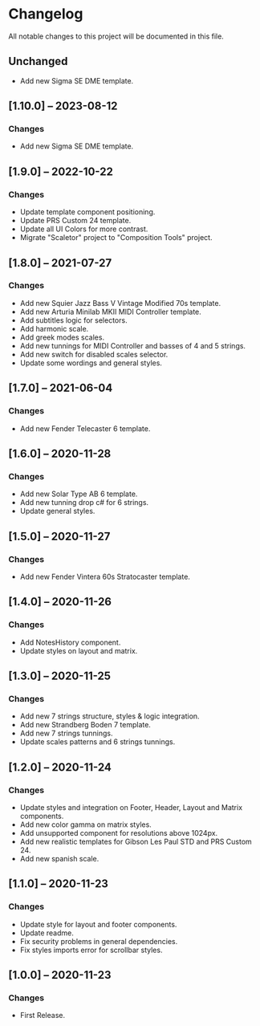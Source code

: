 # Changelog
All notable changes to this project will be documented in this file.

## Unchanged
- Add new Sigma SE DME template.

## [1.10.0] – 2023-08-12
### Changes
- Add new Sigma SE DME template.

## [1.9.0] – 2022-10-22
### Changes
- Update template component positioning.
- Update PRS Custom 24 template.
- Update all UI Colors for more contrast.
- Migrate "Scaletor" project to "Composition Tools" project.

## [1.8.0] – 2021-07-27
### Changes
- Add new Squier Jazz Bass V Vintage Modified 70s template.
- Add new Arturia Minilab MKII MIDI Controller template.
- Add subtitles logic for selectors.
- Add harmonic scale.
- Add greek modes scales.
- Add new tunnings for MIDI Controller and basses of 4 and 5 strings.
- Add new switch for disabled scales selector.
- Update some wordings and general styles.

## [1.7.0] – 2021-06-04
### Changes
- Add new Fender Telecaster 6 template.

## [1.6.0] – 2020-11-28
### Changes
- Add new Solar Type AB 6 template.
- Add new tunning drop c# for 6 strings.
- Update general styles.

## [1.5.0] – 2020-11-27
### Changes
- Add new Fender Vintera 60s Stratocaster template.

## [1.4.0] – 2020-11-26
### Changes
- Add NotesHistory component.
- Update styles on layout and matrix.

## [1.3.0] – 2020-11-25
### Changes
- Add new 7 strings structure, styles & logic integration.
- Add new Strandberg Boden 7 template.
- Add new 7 strings tunnings.
- Update scales patterns and 6 strings tunnings.

## [1.2.0] – 2020-11-24
### Changes
- Update styles and integration on Footer, Header, Layout and Matrix components.
- Add new color gamma on matrix styles.
- Add unsupported component for resolutions above 1024px.
- Add new realistic templates for Gibson Les Paul STD and PRS Custom 24.
- Add new spanish scale.

## [1.1.0] – 2020-11-23
### Changes
- Update style for layout and footer components.
- Update readme.
- Fix security problems in general dependencies.
- Fix styles imports error for scrollbar styles.

## [1.0.0] – 2020-11-23
### Changes
- First Release.
